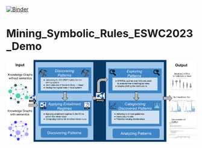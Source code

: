 [![Binder](https://mybinder.org/badge_logo.svg)](https://mybinder.org/v2/gh/SDM-TIB/Mining_Symbolic_Rules_ESWC2023Demo/HEAD?labpath=Mining%20Symbolic%20Rules%20To%20Explain%20Lung%20Cancer%20Treatments.ipynb)

# Mining_Symbolic_Rules_ESWC2023_Demo

![Architecture](images/ESWC_Demo_Architecture.png "Architecture")
